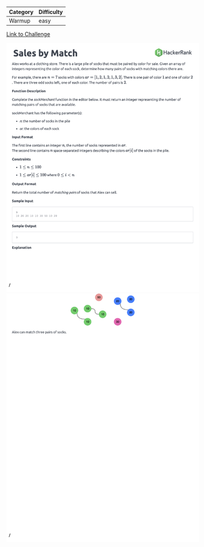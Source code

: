 | Category | Difficulty |
| -------- | ---------- |
| Warmup   | easy       |

[Link to
Challenge](https://www.hackerrank.com/challenges/sock-merchant/problem)

![Description Part 1](./Description1.png)
![Description Part 2](./Description2.png)

